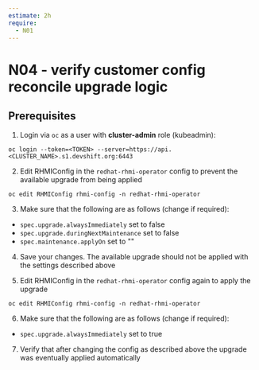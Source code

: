 ```yaml
---
estimate: 2h
require:
  - N01
---
```


# N04 - verify customer config reconcile upgrade logic

## Prerequisites

1. Login via `oc` as a user with **cluster-admin** role (kubeadmin):

```
oc login --token=<TOKEN> --server=https://api.<CLUSTER_NAME>.s1.devshift.org:6443
```

2. Edit RHMIConfig in the `redhat-rhmi-operator` config to prevent the available upgrade from being applied

```
oc edit RHMIConfig rhmi-config -n redhat-rhmi-operator
```

3. Make sure that the following are as follows (change if required):

- `spec.upgrade.alwaysImmediately` set to false
- `spec.upgrade.duringNextMaintenance` set to false
- `spec.maintenance.applyOn` set to ""

4. Save your changes. The available upgrade should not be applied with the settings described above

5. Edit RHMIConfig in the `redhat-rhmi-operator` config again to apply the upgrade

```
oc edit RHMIConfig rhmi-config -n redhat-rhmi-operator
```

6. Make sure that the following are as follows (change if required):

- `spec.upgrade.alwaysImmediately` set to true

7. Verify that after changing the config as described above the upgrade was eventually applied automatically
